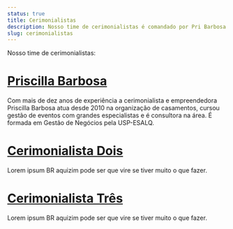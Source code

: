 ```yaml
---
status: true
title: Cerimonialistas
description: Nosso time de cerimonialistas é comandado por Pri Barbosa que possui mais de 10 anos de experiência na área.
slug: cerimonialistas
---
```


Nosso time de cerimonialistas:

# [Priscilla Barbosa](/priscilla-barbosa-cerimonialista)

Com mais de dez anos de experiência a cerimonialista e empreendedora Priscilla Barbosa atua desde 2010 na organização de casamentos, cursou gestão de eventos com grandes especialistas e é consultora na área. É formada em Gestão de Negócios pela USP-ESALQ.

# [Cerimonialista Dois](/priscilla-barbosa-cerimonialista)

Lorem ipsum BR aquizim pode ser que vire se tiver muito o que fazer.

# [Cerimonialista Três](/priscilla-barbosa-cerimonialista)

Lorem ipsum BR aquizim pode ser que vire se tiver muito o que fazer.

